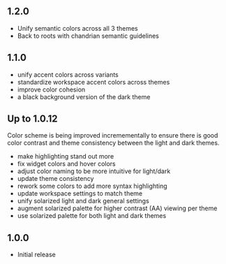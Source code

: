 ## 1.2.0

- Unify semantic colors across all 3 themes
- Back to roots with chandrian semantic guidelines

## 1.1.0

- unify accent colors across variants
- standardize workspace accent colors across themes
- improve color cohesion
- a black background version of the dark theme

## Up to 1.0.12

Color scheme is being improved incremementally to ensure there is good color contrast
and theme consistency between the light and dark themes.

- make highlighting stand out more
- fix widget colors and hover colors
- adjust color naming to be more intuitive for light/dark
- update theme consistency
- rework some colors to add more syntax highlighting
- update workspace settings to match theme
- unify solarized light and dark general settings
- augment solarized palette for higher contrast (AA) viewing per theme
- use solarized palette for both light and dark themes

## 1.0.0
- Initial release
